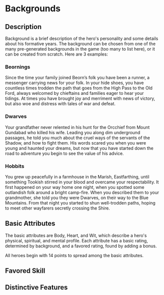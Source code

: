 # Backgrounds

## Description

Background is a brief description of the hero's personality and some details about his formative years.  The background can be chosen from one of the many pre-generated backgrounds in the game (too many to list here), or it can be created from scratch.  Here are 3 examples:

### Beornings

Since the time your family joined Beorn’s folk you have been a runner, a messenger carrying news for your folk. In your hide shoes, you have countless times trodden the path that goes from the High Pass to the Old Ford, always welcomed by chieftains and families eager to hear your tidings. At times you have brought joy and merriment with news of victory, but also woe and distress with tales of war and defeat.

### Dwarves

Your grandfather never relented in his hunt for the Orcchief from Mount Gundabad who killed his wife. Leading you along dim underground passages, he told you much about the cruel ways of the servants of the Shadow, and how to fight them. His words scared you when you were young and haunted your dreams, but now that you have started down the road to adventure you begin to see the value of his advice.

### Hobbits

You grew up peacefully in a farmhouse in the Marish, Eastfarthing, until something Tookish stirred in your blood and overcame your respectability. It first happened on your way home one night, when you spotted some outlandish folk around a bright camp-fire. When you described them to your grandmother, she told you they were Dwarves, on their way to the Blue Mountains. From that night you started to shun well-trodden paths, hoping to meet other wayfarers secretly crossing the Shire. 

## Basic Attributes

The basic attributes are Body, Heart, and Wit, which describe a hero's physical, spiritual, and mental profile.  Each attribute has a basic rating, determined by background, and a favored rating, found by adding a bonus.

All heroes begin with 14 points to spread among the basic attributes.

## Favored Skill

## Distinctive Features

